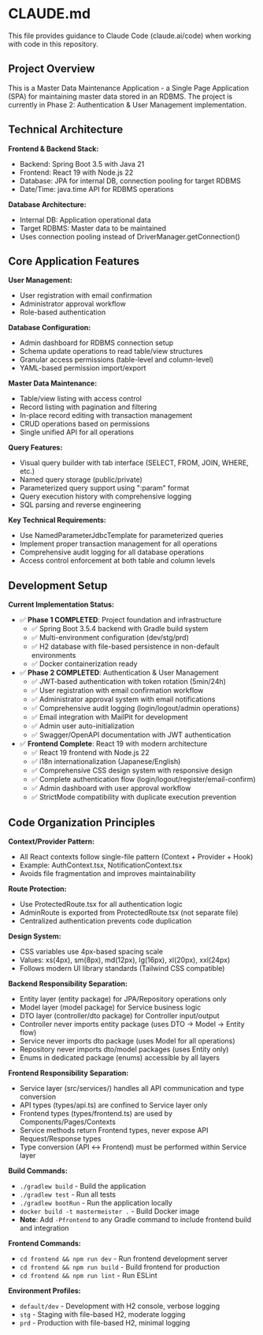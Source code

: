 # CLAUDE.md

This file provides guidance to Claude Code (claude.ai/code) when working with code in this repository.

## Project Overview

This is a Master Data Maintenance Application - a Single Page Application (SPA) for maintaining master data stored in an RDBMS. The project is currently in Phase 2: Authentication & User Management implementation.

## Technical Architecture

**Frontend & Backend Stack:**
- Backend: Spring Boot 3.5 with Java 21
- Frontend: React 19 with Node.js 22
- Database: JPA for internal DB, connection pooling for target RDBMS
- Date/Time: java.time API for RDBMS operations

**Database Architecture:**
- Internal DB: Application operational data
- Target RDBMS: Master data to be maintained
- Uses connection pooling instead of DriverManager.getConnection()

## Core Application Features

**User Management:**
- User registration with email confirmation
- Administrator approval workflow
- Role-based authentication

**Database Configuration:**
- Admin dashboard for RDBMS connection setup
- Schema update operations to read table/view structures
- Granular access permissions (table-level and column-level)
- YAML-based permission import/export

**Master Data Maintenance:**
- Table/view listing with access control
- Record listing with pagination and filtering
- In-place record editing with transaction management
- CRUD operations based on permissions
- Single unified API for all operations

**Query Features:**
- Visual query builder with tab interface (SELECT, FROM, JOIN, WHERE, etc.)
- Named query storage (public/private)
- Parameterized query support using ":param" format
- Query execution history with comprehensive logging
- SQL parsing and reverse engineering

**Key Technical Requirements:**
- Use NamedParameterJdbcTemplate for parameterized queries
- Implement proper transaction management for all operations
- Comprehensive audit logging for all database operations
- Access control enforcement at both table and column levels

## Development Setup

**Current Implementation Status:**
- ✅ **Phase 1 COMPLETED**: Project foundation and infrastructure
  - ✅ Spring Boot 3.5.4 backend with Gradle build system
  - ✅ Multi-environment configuration (dev/stg/prd)
  - ✅ H2 database with file-based persistence in non-default environments
  - ✅ Docker containerization ready
- ✅ **Phase 2 COMPLETED**: Authentication & User Management
  - ✅ JWT-based authentication with token rotation (5min/24h)
  - ✅ User registration with email confirmation workflow
  - ✅ Administrator approval system with email notifications
  - ✅ Comprehensive audit logging (login/logout/admin operations)
  - ✅ Email integration with MailPit for development
  - ✅ Admin user auto-initialization
  - ✅ Swagger/OpenAPI documentation with JWT authentication
- ✅ **Frontend Complete**: React 19 with modern architecture
  - ✅ React 19 frontend with Node.js 22
  - ✅ i18n internationalization (Japanese/English)
  - ✅ Comprehensive CSS design system with responsive design
  - ✅ Complete authentication flow (login/logout/register/email-confirm)
  - ✅ Admin dashboard with user approval workflow
  - ✅ StrictMode compatibility with duplicate execution prevention

## Code Organization Principles

**Context/Provider Pattern:**
- All React contexts follow single-file pattern (Context + Provider + Hook)
- Example: AuthContext.tsx, NotificationContext.tsx
- Avoids file fragmentation and improves maintainability

**Route Protection:**
- Use ProtectedRoute.tsx for all authentication logic
- AdminRoute is exported from ProtectedRoute.tsx (not separate file)
- Centralized authentication prevents code duplication

**Design System:**
- CSS variables use 4px-based spacing scale
- Values: xs(4px), sm(8px), md(12px), lg(16px), xl(20px), xxl(24px)
- Follows modern UI library standards (Tailwind CSS compatible)

**Backend Responsibility Separation:**
- Entity layer (entity package) for JPA/Repository operations only
- Model layer (model package) for Service business logic
- DTO layer (controller/dto package) for Controller input/output
- Controller never imports entity package (uses DTO → Model → Entity flow)
- Service never imports dto package (uses Model for all operations)
- Repository never imports dto/model packages (uses Entity only)
- Enums in dedicated package (enums) accessible by all layers

**Frontend Responsibility Separation:**
- Service layer (src/services/) handles all API communication and type conversion
- API types (types/api.ts) are confined to Service layer only
- Frontend types (types/frontend.ts) are used by Components/Pages/Contexts
- Service methods return Frontend types, never expose API Request/Response types
- Type conversion (API ↔ Frontend) must be performed within Service layer

**Build Commands:**
- `./gradlew build` - Build the application
- `./gradlew test` - Run all tests
- `./gradlew bootRun` - Run the application locally
- `docker build -t mastermeister .` - Build Docker image
- **Note**: Add `-Pfrontend` to any Gradle command to include frontend build and integration

**Frontend Commands:**
- `cd frontend && npm run dev` - Run frontend development server
- `cd frontend && npm run build` - Build frontend for production
- `cd frontend && npm run lint` - Run ESLint

**Environment Profiles:**
- `default/dev` - Development with H2 console, verbose logging
- `stg` - Staging with file-based H2, moderate logging
- `prd` - Production with file-based H2, minimal logging